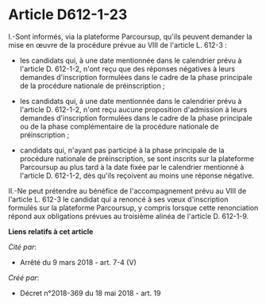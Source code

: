 # Article D612-1-23

I.-Sont informés, via la plateforme Parcoursup, qu'ils peuvent demander la mise en œuvre de la procédure prévue au VIII de
l'article L. 612-3 :

- les candidats qui, à une date mentionnée dans le calendrier prévu à l'article D. 612-1-2, n'ont reçu que des réponses
négatives à leurs demandes d'inscription formulées dans le cadre de la phase principale de la procédure nationale de
préinscription ;

- les candidats qui, à une date mentionnée dans le calendrier prévu à l'article D. 612-1-2, n'ont reçu aucune proposition
d'admission à leurs demandes d'inscription formulées dans le cadre de la phase principale ou de la phase complémentaire de la
procédure nationale de préinscription ;

- candidats qui, n'ayant pas participé à la phase principale de la procédure nationale de préinscription, se sont inscrits
sur la plateforme Parcoursup au plus tard à la date fixée par le calendrier mentionné à l'article D. 612-1-2, dès qu'ils
reçoivent au moins une réponse négative.

II.-Ne peut prétendre au bénéfice de l'accompagnement prévu au VIII de l'article L. 612-3 le candidat qui a renoncé à ses
vœux d'inscription formulés sur la plateforme Parcoursup, y compris lorsque cette renonciation répond aux obligations prévues
au troisième alinéa de l'article D. 612-1-9.

**Liens relatifs à cet article**

_Cité par_:

  - Arrêté du 9 mars 2018 - art. 7-4 (V)

_Créé par_:

  - Décret n°2018-369 du 18 mai 2018 - art. 19

